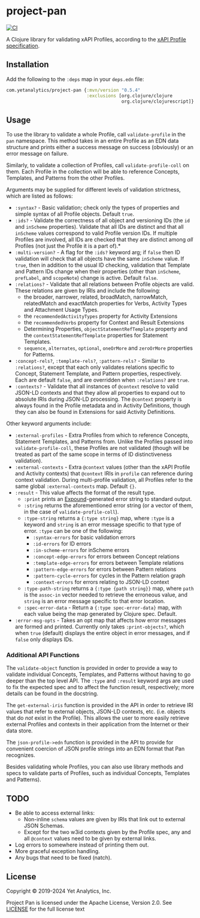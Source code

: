# project-pan

[![CI](https://github.com/yetanalytics/project-pan/actions/workflows/main.yml/badge.svg)](https://github.com/yetanalytics/project-pan/actions/workflows/main.yml)

A Clojure library for validating xAPI Profiles, according to the [xAPI Profile specification](https://github.com/adlnet/xapi-profiles).

## Installation

Add the following to the `:deps` map in your `deps.edn` file:

```clojure
com.yetanalytics/project-pan {:mvn/version "0.5.4"
                              :exclusions [org.clojure/clojure
                                           org.clojure/clojurescript]}
```

## Usage

To use the library to validate a whole Profile, call `validate-profile` in the `pan` namespace. This method takes in an entire Profile as an EDN data structure and prints either a success message on success (obviously) or an error message on failure.

Similarly, to validate a collection of Profiles, call `validate-profile-coll` on them. Each Profile in the collection will be able to reference Concepts, Templates, and Patterns from the other Profiles.

Arguments may be supplied for different levels of validation strictness, which are listed as follows:
- `:syntax?` - Basic validation; check only the types of properties and simple syntax of all Profile objects. Default `true`.
- `:ids?` - Validate the correctness of all object and versioning IDs (the `id` and `inScheme` properties). Validate that all IDs are distinct and that all `inScheme` values correspond to valid Profile version IDs. If multiple Profiles are involved, all IDs are checked that they are distinct among _all_ Profiles (not just the Profile it is a part of).\*
- `:multi-version?` - A flag for the `:ids?` keyword arg; if `false` then ID validation will check that all objects have the same `inScheme` value. If `true`, then in addition to the usual ID checking, validation that Template and Pattern IDs change when their properties (other than `inScheme`, `prefLabel`, and `scopeNote`) change is active. Default `false`.
- `:relations?` - Validate that all relations between Profile objects are valid. These relations are given by IRIs and include the following:
    - the broader, narrower, related, broadMatch, narrowMatch, relatedMatch and exactMatch properties for Verbs, Activity Types and Attachment Usage Types.
    - the `recommendedActivityTypes` property for Activity Extensions
    - the `recommendedVerbs` property for Context and Result Extensions
    - Determining Properties, `objectStatementRefTemplate` property and the `contextStatementRefTemplate` properties for Statement Templates.
    - `sequence`, `alternates`, `optional`, `oneOrMore` and `zeroOrMore` properties for Patterns.
- `:concept-rels?`, `:template-rels?`, `:pattern-rels?` - Similar to `:relations?`, except that each only validates relations specific to Concept, Statement Template, and Pattern properties, respectively. Each are default `false`, and are overridden when `:relations?` are `true`.
- `:contexts?` - Validate that all instances of `@context` resolve to valid JSON-LD contexts and that they allow all properties to expand out to absolute IRIs during JSON-LD processing. The `@context` property is always found in the Profile metadata and in Activity Definitions, though they can also be found in Extensions for said Activity Definitions.

Other keyword arguments include:
- `:external-profiles` - Extra Profiles from which to reference Concepts, Statement Templates, and Patterns from. Unlike the Profiles passed into `validate-profile-coll`, these Profiles are not validated (though will be treated as part of the same scope in terms of ID distinctiveness validation).
- `:external-contexts` - Extra `@context` values (other than the xAPI Profile and Activity contexts) that `@context` IRIs in `profile` can reference during context validation. During multi-profile validation, all Profiles refer to the same global `:external-contexts` map. Default `{}`.
- `:result` - This value affects the format of the result type.
    - `:print` prints an [Expound](https://github.com/bhb/expound)-generated error string to standard output.
    - `:string` returns the aforementioned error string (or a vector of them, in the case of `validate-profile-coll`).
    - `:type-string` returns a `{:type string}` map, where `:type` is a keyword and `string` is an error message specific to that type of error. `:type` can be one of the following:
      - `:syntax-errors` for basic validation errors
      - `:id-errors` for ID errors
      - `:in-scheme-errors` for inScheme errors
      - `:concept-edge-errors` for errors between Concept relations
      - `:template-edge-errors` for errors between Template relations
      - `:pattern-edge-errors` for errors between Pattern relations
      - `:pattern-cycle-errors` for cycles in the Pattern relation graph
      - `:context-errors` for errors relating to JSON-LD context
    - `:type-path-string` returns a `{:type {path string}}` map, where `path` is the `assoc-in` vector needed to retrieve the erroneous value, and `string` is an error message specific to that error location.
   - `:spec-error-data` - Return a `{:type spec-error-data}` map, with each value being the map generated by Clojure spec. Default.
- `:error-msg-opts` - Takes an opt map that affects how error messages are formed and printed. Currently only takes `:print-objects?`, which when `true` (default) displays the entire object in error messages, and if `false` only displays IDs.

### Additional API Functions

The `validate-object` function is provided in order to provide a way to validate individual Concepts, Templates, and Patterns without having to go deeper than the top level API. The `:type` and `:result` keyword args are used to fix the expected spec and to affect the function result, respectively; more details can be found in the docstring.

The `get-external-iris` function is provided in the API in order to retrieve IRI values that refer to external objects, JSON-LD contexts, etc. (i.e. objects that do _not_ exist in the Profile). This allows the user to more easily retrieve external Profiles and contexts in their application from the Internet or their data store.

The `json-profile->edn` function is provided in the API to provide for convenient coercion of JSON profile strings into an EDN format that Pan recognizes.

Besides validating whole Profiles, you can also use library methods and specs to validate parts of Profiles, such as individual  Concepts, Templates and Patterns).

## TODO

- Be able to access external links:
    - Non-inline `schema` values are given by IRIs that link out to external JSON Schemas.
    - Except for the two w3id contexts given by the Profile spec, any and all `@context` values need to be given by external links.
- Log errors to somewhere instead of printing them out.
- More graceful exception handling.
- Any bugs that need to be fixed (natch).

## License

Copyright © 2019-2024 Yet Analytics, Inc.

Project Pan is licensed under the Apache License, Version 2.0. See [LICENSE](LICENSE) for the full license text
